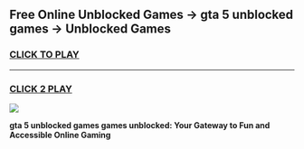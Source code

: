 
## Free Online Unblocked Games → gta 5 unblocked games → Unblocked Games
<h3>
<a href="https://premium.freeplayer.one?title=gta_5_unblocked_games&ref=21F">CLICK TO PLAY</a></h3>
<hr>

<h3>
<a href="https://premium.freeplayer.one?title=gta_5_unblocked_games&ref=21F">CLICK 2 PLAY</a>
  
</h3>

<a href="https://premium.freeplayer.one?title=gta_5_unblocked_games&ref=21F/"><img src="https://clearcache.store/games.png"></a>


**gta 5 unblocked games games unblocked: Your Gateway to Fun and Accessible Online Gaming**
